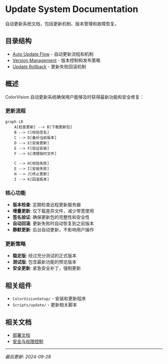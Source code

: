 # Update System Documentation

自动更新系统文档，包括更新机制、版本管理和故障恢复。

## 目录结构

- [Auto Update Flow](auto-update-flow.md) - 自动更新流程和机制
- [Version Management](version-management.md) - 版本控制和发布策略
- [Update Rollback](update-rollback.md) - 更新失败回滚机制

## 概述

ColorVision 自动更新系统确保用户能够及时获得最新功能和安全修复：

### 更新流程

```mermaid
graph LR
    A[检查更新] --> B[下载更新包]
    B --> C[校验签名]
    C --> D[备份当前版本]
    D --> E[安装更新]
    E --> F[验证安装]
    F --> G[清理临时文件]
    
    C --> H[校验失败]
    E --> I[安装失败]
    H --> J[终止更新]
    I --> K[回滚版本]
```

### 核心功能

- **版本检查**: 定期检查远程更新服务器
- **增量更新**: 仅下载差异文件，减少带宽使用
- **签名验证**: 确保更新包的完整性和安全性
- **自动回滚**: 更新失败时自动恢复到之前版本
- **静默更新**: 后台自动更新，不影响用户操作

### 更新策略

- **稳定版**: 经过充分测试的正式版本
- **测试版**: 包含最新功能的预览版本
- **安全更新**: 紧急安全补丁，强制更新

## 相关组件

- `ColorVisionSetup/` - 安装和更新程序
- `Scripts/update/` - 更新相关脚本

## 相关文档

- [部署文档](../deployment/README.md)
- [安全与权限控制](../security/README.md)

---

*最后更新: 2024-09-28*